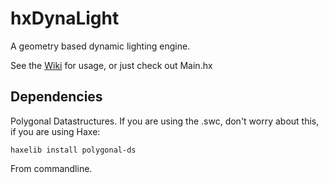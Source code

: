 hxDynaLight
===========

A geometry based dynamic lighting engine.

See the <a href="https://github.com/PDeveloper/hxDynaLight/wiki">Wiki</a> for usage, or just check out Main.hx

## Dependencies
Polygonal Datastructures. If you are using the .swc, don't worry about this, if you are using Haxe:

`haxelib install polygonal-ds`

From commandline.